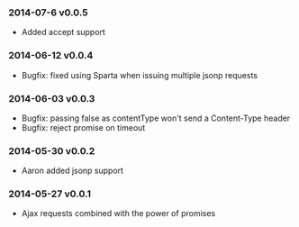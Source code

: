 ### 2014-07-6 v0.0.5
* Added accept support

### 2014-06-12 v0.0.4

* Bugfix: fixed using Sparta when issuing multiple jsonp requests

### 2014-06-03 v0.0.3

* Bugfix: passing false as contentType won't send a Content-Type header
* Bugfix: reject promise on timeout

### 2014-05-30 v0.0.2

* Aaron added jsonp support

### 2014-05-27 v0.0.1

* Ajax requests combined with the power of promises
